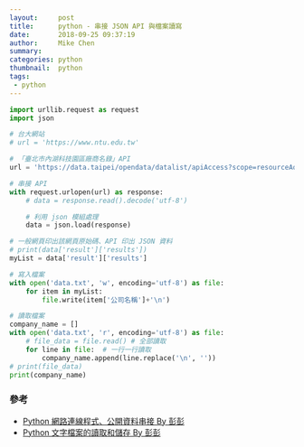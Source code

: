 ```yaml
---
layout:     post
title:      python - 串接 JSON API 與檔案讀寫
date:       2018-09-25 09:37:19
author:     Mike Chen
summary:    
categories: python
thumbnail:  python
tags:
 - python
---
```


```python
import urllib.request as request
import json

# 台大網站
# url = 'https://www.ntu.edu.tw'

# 「臺北市內湖科技園區廠商名錄」API
url = 'https://data.taipei/opendata/datalist/apiAccess?scope=resourceAquire&rid=296acfa2-5d93-4706-ad58-e83cc951863c'

# 串接 API
with request.urlopen(url) as response:
    # data = response.read().decode('utf-8')

    # 利用 json 模組處理
    data = json.load(response)

# 一般網頁印出該網頁原始碼、API 印出 JSON 資料
# print(data['result']['results'])
myList = data['result']['results']

# 寫入檔案
with open('data.txt', 'w', encoding='utf-8') as file:
    for item in myList:
        file.write(item['公司名稱']+'\n')

# 讀取檔案
company_name = []
with open('data.txt', 'r', encoding='utf-8') as file:
    # file_data = file.read() # 全部讀取
    for line in file:  # 一行一行讀取
        company_name.append(line.replace('\n', ''))
# print(file_data)
print(company_name)

```


### 參考
* [Python 網路連線程式、公開資料串接 By 彭彭](https://www.youtube.com/watch?v=sUzR3QVBKIo&list=PL-g0fdC5RMboYEyt6QS2iLb_1m7QcgfHk&index=15)
* [Python 文字檔案的讀取和儲存 By 彭彭](https://www.youtube.com/watch?v=C4OkV6DrVRs&list=PL-g0fdC5RMboYEyt6QS2iLb_1m7QcgfHk&index=13)